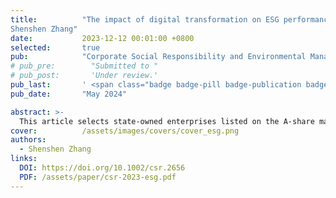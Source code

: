 ```yaml
---
title:          "The impact of digital transformation on ESG performance and the moderation of mixed-ownership reform: The evidence from Chinese state-owned enterprises
Shenshen Zhang"
date:           2023-12-12 00:01:00 +0800
selected:       true
pub:            "Corporate Social Responsibility and Environmental Management"
# pub_pre:        "Submitted to "
# pub_post:       'Under review.'
pub_last:       ' <span class="badge badge-pill badge-publication badge-success">1<sup>st</sup> author</span>'
pub_date:       "May 2024"

abstract: >-
  This article selects state-owned enterprises listed on the A-share market of China from 2010 to 2021 as the research sample, and adopts the Ordered Logistic Model to analyze the relationship between digital transformation (DX) and environment, social and governance (ESG) performance of enterprises, and studies the moderating effect of mixed-ownership reform. The study found that: the DX of state-owned enterprises can indeed improve ESG performance, and its time lag effect is significant; for state-owned enterprises located in high-tech industries, with higher level of marketization, or in the maturity stage, their DX has a significant promoting effect on ESG performance; In addition, mixed-ownership reform can amplify the positive impact of DX of state-owned enterprises on ESG performance.
cover:          /assets/images/covers/cover_esg.png
authors:
  - Shenshen Zhang
links:
  DOI: https://doi.org/10.1002/csr.2656
  PDF: /assets/paper/csr-2023-esg.pdf
---
```

